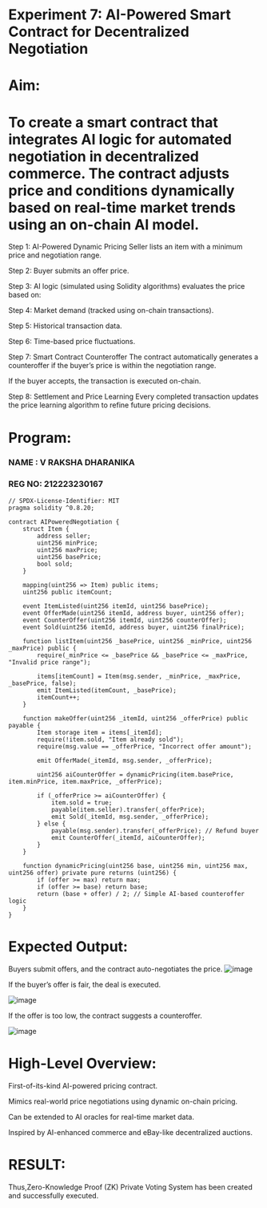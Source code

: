 # Experiment 7: AI-Powered Smart Contract for Decentralized Negotiation
# Aim:
# To create a smart contract that integrates AI logic for automated negotiation in decentralized commerce. The contract adjusts price and conditions dynamically based on real-time market trends using an on-chain AI model.

Step 1:
AI-Powered Dynamic Pricing Seller lists an item with a minimum price and negotiation range.

Step 2:
Buyer submits an offer price.

Step 3:
AI logic (simulated using Solidity algorithms) evaluates the price based on:

Step 4:
Market demand (tracked using on-chain transactions).

Step 5:
Historical transaction data.

Step 6:
Time-based price fluctuations.

Step 7: Smart Contract Counteroffer
The contract automatically generates a counteroffer if the buyer’s price is within the negotiation range.

If the buyer accepts, the transaction is executed on-chain.

Step 8: Settlement and Price Learning
Every completed transaction updates the price learning algorithm to refine future pricing decisions.

# Program:
### NAME  : V RAKSHA DHARANIKA
### REG NO: 212223230167
```
// SPDX-License-Identifier: MIT
pragma solidity ^0.8.20;

contract AIPoweredNegotiation {
    struct Item {
        address seller;
        uint256 minPrice;
        uint256 maxPrice;
        uint256 basePrice;
        bool sold;
    }

    mapping(uint256 => Item) public items;
    uint256 public itemCount;

    event ItemListed(uint256 itemId, uint256 basePrice);
    event OfferMade(uint256 itemId, address buyer, uint256 offer);
    event CounterOffer(uint256 itemId, uint256 counterOffer);
    event Sold(uint256 itemId, address buyer, uint256 finalPrice);

    function listItem(uint256 _basePrice, uint256 _minPrice, uint256 _maxPrice) public {
        require(_minPrice <= _basePrice && _basePrice <= _maxPrice, "Invalid price range");
        
        items[itemCount] = Item(msg.sender, _minPrice, _maxPrice, _basePrice, false);
        emit ItemListed(itemCount, _basePrice);
        itemCount++;
    }

    function makeOffer(uint256 _itemId, uint256 _offerPrice) public payable {
        Item storage item = items[_itemId];
        require(!item.sold, "Item already sold");
        require(msg.value == _offerPrice, "Incorrect offer amount");

        emit OfferMade(_itemId, msg.sender, _offerPrice);

        uint256 aiCounterOffer = dynamicPricing(item.basePrice, item.minPrice, item.maxPrice, _offerPrice);

        if (_offerPrice >= aiCounterOffer) {
            item.sold = true;
            payable(item.seller).transfer(_offerPrice);
            emit Sold(_itemId, msg.sender, _offerPrice);
        } else {
            payable(msg.sender).transfer(_offerPrice); // Refund buyer
            emit CounterOffer(_itemId, aiCounterOffer);
        }
    }

    function dynamicPricing(uint256 base, uint256 min, uint256 max, uint256 offer) private pure returns (uint256) {
        if (offer >= max) return max;
        if (offer >= base) return base;
        return (base + offer) / 2; // Simple AI-based counteroffer logic
    }
}
```

# Expected Output:
Buyers submit offers, and the contract auto-negotiates the price.
![image](https://github.com/user-attachments/assets/2f022004-5522-44c7-9c75-f119c1b8bfa6)


If the buyer’s offer is fair, the deal is executed.

![image](https://github.com/user-attachments/assets/e94cfd7c-d919-4b59-9840-d4d2bfe8c912)

If the offer is too low, the contract suggests a counteroffer.

![image](https://github.com/user-attachments/assets/b6c58eb9-8007-4896-b19b-1073cf0c9af6)


# High-Level Overview:
First-of-its-kind AI-powered pricing contract.


Mimics real-world price negotiations using dynamic on-chain pricing.


Can be extended to AI oracles for real-time market data.


Inspired by AI-enhanced commerce and eBay-like decentralized auctions.

# RESULT:

Thus,Zero-Knowledge Proof (ZK) Private Voting System has been created and successfully executed.
